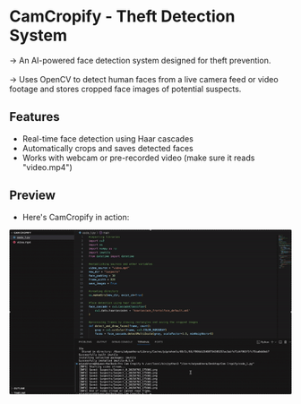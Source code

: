 # CamCropify - Theft Detection System

-> An AI-powered face detection system designed for theft prevention. <br></br>
-> Uses OpenCV to detect human faces from a live camera feed or video footage and stores cropped face images of potential suspects.

## Features
- Real-time face detection using Haar cascades
- Automatically crops and saves detected faces
- Works with webcam or pre-recorded video (make sure it reads "video.mp4")

## Preview

- Here's CamCropify in action:

![Cam Cropify Demo](working_code.gif)

